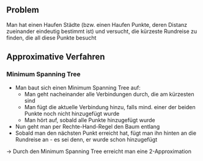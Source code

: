 ## Problem
Man hat einen Haufen Städte (bzw. einen Haufen Punkte, deren Distanz zueinander eindeutig bestimmt ist) und versucht, die kürzeste Rundreise zu finden, die all diese Punkte besucht

## Approximative Verfahren
### Minimum Spanning Tree
- Man baut sich einen Minimum Spanning Tree auf:
	- Man geht nacheinander alle Verbindungen durch, die am kürzesten sind
	- Man fügt die aktuelle Verbindung hinzu, falls mind. einer der beiden Punkte noch nicht hinzugefügt wurde
	- Man hört auf, sobald alle Punkte hinzugefügt wurde
- Nun geht man per Rechte-Hand-Regel den Baum entlang
- Sobald man den nächsten Punkt erreicht hat, fügt man ihn hinten an die Rundreise an - es sei denn, er wurde schon hinzugefügt

-> Durch den Minimum Spanning Tree erreicht man eine 2-Approximation